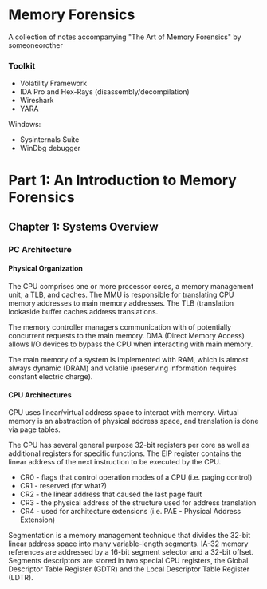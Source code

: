 # Memory Forensics

A collection of notes accompanying "The Art of Memory Forensics" by someoneorother

### Toolkit

* Volatility Framework
* IDA Pro and Hex-Rays (disassembly/decompilation)
* Wireshark
* YARA

Windows:

* Sysinternals Suite
* WinDbg debugger

# Part 1: An Introduction to Memory Forensics

## Chapter 1: Systems Overview

### PC Architecture

#### Physical Organization

The CPU comprises one or more processor cores, a memory management unit, a TLB, and caches. The MMU is responsible for translating CPU memory addresses to main memory addresses. The TLB (translation lookaside buffer caches address translations. 

The memory controller managers communication with of potentially concurrent requests to the main memory. DMA (Direct Memory Access) allows I/O devices to bypass the CPU when interacting with main memory. 

The main memory of a system is implemented with RAM, which is almost always dynamic (DRAM) and volatile (preserving information requires constant electric charge).

#### CPU Architectures

CPU uses linear/virtual address space to interact with memory. Virtual memory is an abstraction of physical address space, and translation is done via page tables. 

The CPU has several general purpose 32-bit registers per core as well as additional registers for specific functions. The EIP register contains the linear address of the next instruction to be executed by the CPU. 

* CR0 - flags that control operation modes of a CPU (i.e. paging control)
* CR1 - reserved (for what?)
* CR2 - the linear address that caused the last page fault 
* CR3 - the physical address of the structure used for address translation
* CR4 - used for architecture extensions (i.e. PAE - Physical Address Extension)

Segmentation is a memory management technique that divides the 32-bit linear address space into many variable-length segments. IA-32 memory references are addressed by a 16-bit segment selector and a 32-bit offset. Segments descriptors are stored in two special CPU registers, the Global Descriptor Table Register (GDTR) and the Local Descriptor Table Register (LDTR). 
